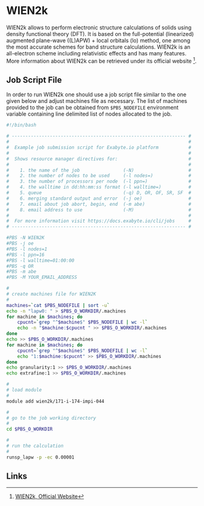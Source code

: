 # WIEN2k

WIEN2k allows to perform electronic structure calculations of solids using density functional theory (DFT). It is based on the full-potential (linearized) augmented plane-wave ((L)APW) + local orbitals (lo) method, one among the most accurate schemes for band structure calculations. WIEN2k is an all-electron scheme including relativistic effects and has many features. More information about WIEN2k can be retrieved under its official website [^1].

## Job Script File

In order to run WIEN2k one should use a job script file similar to the one given below and adjust machines file as necessary.
The list of machines provided to the job can be obtained from `$PBS_NODEFILE` environment variable containing line delimited list of nodes allocated to the job.

```bash
#!/bin/bash

# ---------------------------------------------------------------- #
#                                                                  #
#  Example job submission script for Exabyte.io platform           #
#                                                                  #
#  Shows resource manager directives for:                          #
#                                                                  #
#    1. the name of the job                (-N)                    #
#    2. the number of nodes to be used     (-l nodes=)             #
#    3. the number of processors per node  (-l ppn=)               #
#    4. the walltime in dd:hh:mm:ss format (-l walltime=)          #
#    5. queue                              (-q) D, OR, OF, SR, SF  #
#    6. merging standard output and error  (-j oe)                 #
#    7. email about job abort, begin, end  (-m abe)                #
#    8. email address to use               (-M)                    #
#                                                                  #
#  For more information visit https://docs.exabyte.io/cli/jobs     #
# ---------------------------------------------------------------- #

#PBS -N WIEN2K
#PBS -j oe
#PBS -l nodes=1
#PBS -l ppn=16
#PBS -l walltime=01:00:00
#PBS -q OR
#PBS -m abe
#PBS -M YOUR_EMAIL_ADDRESS

#
# create machines file for WIEN2K
#
machines=`cat $PBS_NODEFILE | sort -u`
echo -n "lapw0: " > $PBS_O_WORKDIR/.machines
for machine in $machines; do
    cpucnt=`grep "^$machine$" $PBS_NODEFILE | wc -l`
    echo -n "$machine:$cpucnt " >> $PBS_O_WORKDIR/.machines
done
echo >> $PBS_O_WORKDIR/.machines
for machine in $machines; do
    cpucnt=`grep "^$machine$" $PBS_NODEFILE | wc -l`
    echo "1:$machine:$cpucnt" >> $PBS_O_WORKDIR/.machines
done
echo granularity:1 >> $PBS_O_WORKDIR/.machines
echo extrafine:1 >> $PBS_O_WORKDIR/.machines

#
# load module
#
module add wien2k/171-i-174-impi-044

#
# go to the job working directory
#
cd $PBS_O_WORKDIR

#
# run the calculation
#
runsp_lapw -p -ec 0.00001 
```

## Links

[^1]: [WIEN2k, Official Website](http://susi.theochem.tuwien.ac.at/)
